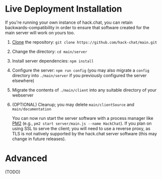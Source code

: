 # Live Deployment Installation

If you're running your own instance of hack.chat, you can retain backwards-compatibility in order to ensure that software created for the main server will work on yours too.

1. [Clone](https://help.github.com/articles/cloning-a-repository/) the repository: `git clone https://github.com/hack-chat/main.git`
1. Change the directory: `cd main/server`
1. Install server dependencies: `npm install`
1. Configure the server: `npm run config` (you may also migrate a `config` directory into `./main/server` if you previously configured the server elsewhere)
1. Migrate the contents of `./main/client` into any suitable directory of your webserver
1. (OPTIONAL) Cleanup; you may delete `main/clientSource` and `main/documentation`

    You can now run start the server software with a process manager like [PM2](https://github.com/Unitech/pm2) (e.g., `pm2 start server/main.js --name HackChat`). If you plan on using SSL to serve the client; you will need to use a reverse proxy, as TLS is not natively supported by the hack.chat server software (this may change in future releases).

# Advanced

(TODO)
